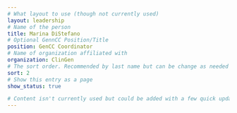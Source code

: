```yaml
---
# What layout to use (though not currently used)
layout: leadership
# Name of the person
title: Marina DiStefano
# Optional GennCC Position/Title
position: GenCC Coordinator
# Name of organization affiliated with
organization: ClinGen
# The sort order. Recommended by last name but can be change as needed
sort: 2
# Show this entry as a page
show_status: true

# Content isn't currently used but could be added with a few quick updates if needed to allow for bios
---
```

